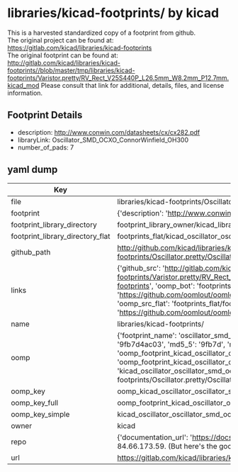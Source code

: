 # libraries/kicad-footprints/ by kicad  
This is a harvested standardized copy of a footprint from github.  
The original project can be found at:  
https://gitlab.com/kicad/libraries/kicad-footprints  
The original footprint can be found at:
http://gitlab.com/kicad/libraries/kicad-footprints//blob/master/tmp/libraries/kicad-footprints/Varistor.pretty/RV_Rect_V25S440P_L26.5mm_W8.2mm_P12.7mm.kicad_mod
Please consult that link for additional, details, files, and license information.  
## Footprint Details
* description: http://www.conwin.com/datasheets/cx/cx282.pdf  
* libraryLink: Oscillator_SMD_OCXO_ConnorWinfield_OH300  
* number_of_pads: 7  
## yaml dump  
| Key | Value |  
| --- | --- |  
| file | libraries/kicad-footprints/Oscillator.pretty/Oscillator_SMD_OCXO_ConnorWinfield_OH300.kicad_mod |  
| footprint | {'description': 'http://www.conwin.com/datasheets/cx/cx282.pdf', 'libraryLink': 'Oscillator_SMD_OCXO_ConnorWinfield_OH300', 'number_of_pads': 7} |  
| footprint_library_directory | footprint_library_owner/kicad_libraries/kicad-footprints/ |  
| footprint_library_directory_flat | footprints_flat/kicad_oscillator_oscillator_smd_ocxo_connorwinfield_oh300/working |  
| github_path | http://github.com/kicad/libraries/kicad-footprints//blob/master/tmp/libraries/kicad-footprints/Oscillator.pretty/Oscillator_SMD_OCXO_ConnorWinfield_OH300.kicad_mod |  
| links | {'github_src': 'http://gitlab.com/kicad/libraries/kicad-footprints//blob/master/tmp/libraries/kicad-footprints/Varistor.pretty/RV_Rect_V25S440P_L26.5mm_W8.2mm_P12.7mm.kicad_mod', 'github_src_repo': 'https://gitlab.com/kicad/libraries/kicad-footprints', 'oomp_bot': 'footprints/kicad_oscillator_oscillator_smd_ocxo_connorwinfield_oh300/working', 'oomp_bot_github': 'https://github.com/oomlout/oomlout_oomp_footprint_bot/tree/main/footprints/kicad_oscillator_oscillator_smd_ocxo_connorwinfield_oh300/working', 'oomp_src_flat': 'footprints_flat/footprints_flat/kicad_oscillator_oscillator_smd_ocxo_connorwinfield_oh300/working', 'oomp_src_flat_github': 'https://github.com/oomlout/oomlout_oomp_footprint_src/tree/main/footprints_flat/kicad_oscillator_oscillator_smd_ocxo_connorwinfield_oh300/working'} |  
| name | libraries/kicad-footprints/ |  
| oomp | {'footprint_name': 'oscillator_smd_ocxo_connorwinfield_oh300', 'library_name': 'oscillator', 'md5': '9fb7d4ac0375b43a5206e8acf739ac7b', 'md5_10': '9fb7d4ac03', 'md5_5': '9fb7d', 'md5_6': '9fb7d4', 'oomp_key': 'oomp_kicad_oscillator_oscillator_smd_ocxo_connorwinfield_oh300', 'oomp_key_extra': 'oomp_footprint_kicad_oscillator_oscillator_smd_ocxo_connorwinfield_oh300', 'oomp_key_full': 'oomp_footprint_kicad_oscillator_oscillator_smd_ocxo_connorwinfield_oh300_9fb7d4', 'oomp_key_simple': 'kicad_oscillator_oscillator_smd_ocxo_connorwinfield_oh300', 'original_filename': 'libraries/kicad-footprints/Oscillator.pretty/Oscillator_SMD_OCXO_ConnorWinfield_OH300.kicad_mod', 'owner_name': 'kicad'} |  
| oomp_key | oomp_kicad_oscillator_oscillator_smd_ocxo_connorwinfield_oh300 |  
| oomp_key_full | oomp_footprint_kicad_oscillator_oscillator_smd_ocxo_connorwinfield_oh300 |  
| oomp_key_simple | kicad_oscillator_oscillator_smd_ocxo_connorwinfield_oh300 |  
| owner | kicad |  
| repo | {'documentation_url': 'https://docs.github.com/rest/overview/resources-in-the-rest-api#rate-limiting', 'message': "API rate limit exceeded for 84.66.173.59. (But here's the good news: Authenticated requests get a higher rate limit. Check out the documentation for more details.)"} |  
| url | https://gitlab.com/kicad/libraries/kicad-footprints |  

